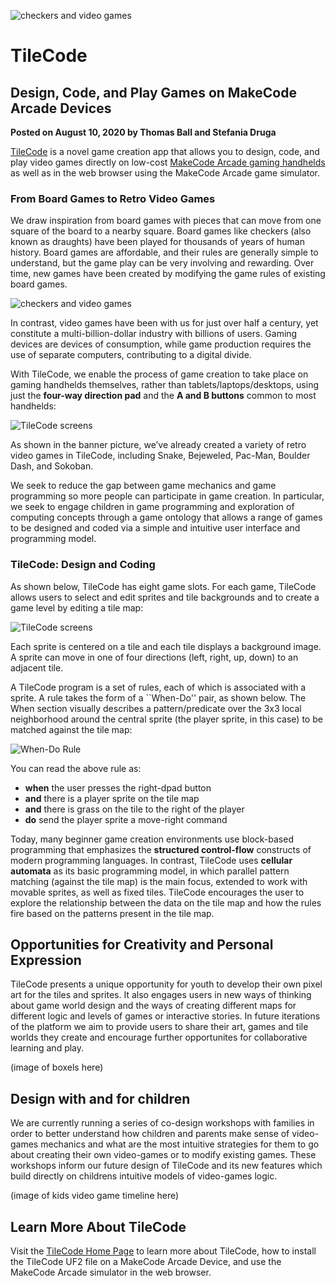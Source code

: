 ![checkers and video games](/static/blog/arcade/tilecode/meowbit.GIF)

# TileCode

## Design, Code, and Play Games on MakeCode Arcade Devices

**Posted on August 10, 2020 by Thomas Ball and Stefania Druga**

[TileCode](https://microsoft.github.io/tilecode) is a novel game creation app that allows you to design, code, and play video games directly on low-cost [MakeCode Arcade gaming handhelds](https://arcade.makecode.com/hardware) as well as in the web browser using the MakeCode Arcade game simulator.

### From Board Games to Retro Video Games

We draw inspiration from board games with pieces that can move from one square of the board to a nearby square. Board games like checkers (also known as draughts) have been played for thousands of years of human history.  Board games are affordable, and their rules are generally simple to understand, but the game play can be very involving and rewarding. Over time, new games have been created by modifying the game rules of existing board games.

![checkers and video games](/static/blog/arcade/tilecode/checkersVideoGames.GIF)

In contrast, video games have been with us for just over half a century, yet constitute a multi-billion-dollar industry with billions of users.  Gaming devices are devices of consumption, while game production requires the use of separate computers, contributing to a digital divide. 

With TileCode, we enable the process of game creation to take place on gaming handhelds themselves, rather than tablets/laptops/desktops, using just the **four-way direction pad** and the **A and B buttons** common to most handhelds:

![TileCode screens](/static/blog/arcade/tilecode/handhels.GIF)

As shown in the banner picture, we’ve already created a variety of retro video games in TileCode, including Snake, Bejeweled, Pac-Man, Boulder Dash, and Sokoban.

We seek to reduce the gap between game mechanics and game programming so more people can participate in game creation. In particular, we seek to engage children in game programming and exploration of computing concepts through a game ontology that allows a range of games to be designed and coded via a simple and intuitive user interface and programming model.  

### TileCode: Design and Coding

As shown below, TileCode has eight game slots. For each game, TileCode allows users to select and edit sprites and tile backgrounds and to create a game level by editing a tile map:

![TileCode screens](/static/blog/arcade/tilecode/tileCodeScreens.GIF)

Each sprite is centered on a tile and each tile displays a background image. A sprite can move in one of four directions (left, right, up, down) to an adjacent tile. 

A TileCode program is a set of rules, each of which is associated with a sprite. A rule takes the form of a ``When-Do'' pair, as shown below.
The When section visually describes a pattern/predicate over the 3x3 local neighborhood around the central sprite (the player sprite, in this case) to be matched against the tile map:

![When-Do Rule](/static/blog/arcade/tilecode/helloMotionGrass.PNG)

You can read the above rule as:
-	**when** the user presses the right-dpad button
-	**and** there is a player sprite on the tile map
-	**and** there is grass on the tile to the right of the player
-	**do** send the player sprite a move-right command

Today, many beginner game creation environments use block-based programming that emphasizes the **structured control-flow** constructs of modern programming languages. In contrast, TileCode uses **cellular automata** as its basic programming model, in which parallel pattern matching (against the tile map) is the main focus, extended to work with movable sprites, as well as fixed tiles. TileCode encourages the user to explore the relationship between the data on the tile map and how the rules fire based on the patterns present in the tile map. 

## Opportunities for Creativity and Personal Expression
TileCode presents a unique opportunity for youth to develop their own pixel art for the tiles and sprites. It also engages users in new ways of thinking about game world design and the ways of creating different maps for different logic and levels of games or interactive stories. In future iterations of the platform we aim to provide users to share their art, games and tile worlds they create and encourage further opportunites for collaborative learning and play.

(image of boxels here)

## Design with and for children
We are currently running a series of co-design workshops with families in order to better understand how children and parents make sense of video-games mechanics and what are the most intuitive strategies for them to go about creating their own video-games or to modify existing games. These workshops inform our future design of TileCode and its new features which build directly on childrens intuitive models of video-games logic.

(image of kids video game timeline here)

## Learn More About TileCode

Visit the [TileCode Home Page](https://microsoft.github.io/tilecode) to learn more about TileCode, how to install the TileCode UF2 file on a MakeCode Arcade Device, and use the MakeCode Arcade simulator in the web browser.
